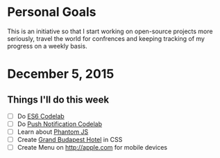 Personal Goals 
==============

This is an initiative so that I start working on open-source projects more seriously, travel the world for confrences and keeping tracking of my progress on a weekly basis.

# December 5, 2015

## Things I'll do this week

- [ ] Do [ES6 Codelab](https://www.code-labs.io/codelabs/chrome-es2015/index.html)
- [ ] Do [Push Notification Codelab](https://www.code-labs.io/codelabs/push-notifications/index.html)
- [ ] Learn about [Phantom JS](http://phantomjs.org/)
- [ ] Create [Grand Budapest Hotel](https://www.behance.net/gallery/16495771/The-Grand-Budapest-Hotel-Flat) in CSS
- [ ] Create Menu on http://apple.com for mobile devices